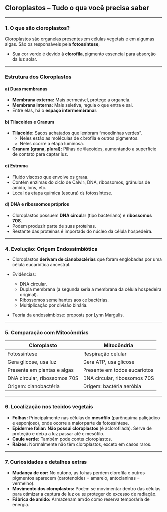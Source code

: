 ## **Cloroplastos – Tudo o que você precisa saber**

---

### 1. **O que são cloroplastos?**

Cloroplastos são organelas presentes em células vegetais e em algumas algas. São os responsáveis pela **fotossíntese**, 

- Sua cor verde é devido à **clorofila**, pigmento essencial para absorção da luz solar.

---
### **Estrutura dos Cloroplastos**
  

#### a) **Duas membranas**
- **Membrana externa:** Mais permeável, protege a organela.
- **Membrana interna:** Mais seletiva, regula o que entra e sai.
- Entre elas, há o **espaço intermembranar**.
    

#### b) **Tilacoides e Granum**
- **Tilacoide:** Sacos achatados que lembram “moedinhas verdes”.
    - Neles estão as moléculas de clorofila e outros pigmentos.
    - Neles ocorre a etapa luminosa.
- **Granum (grana, plural):** Pilhas de tilacoides, aumentando a superfície de contato para captar luz.
    

#### c) **Estroma**
- Fluido viscoso que envolve os grana.
- Contém enzimas do ciclo de Calvin, DNA, ribossomos, grânulos de amido, íons, etc.
- Local da etapa química (escura) da fotossíntese.
    

#### d) **DNA e ribossomos próprios**
- Cloroplastos possuem **DNA circular** (tipo bacteriano) e **ribossomos 70S**.
- Podem produzir parte de suas proteínas.
- Restante das proteínas é importado do núcleo da célula hospedeira.
    

---

### 4. **Evolução: Origem Endossimbiótica**

- Cloroplastos **derivam de cianobactérias** que foram englobadas por uma célula eucariótica ancestral.
    
- Evidências:
    - DNA circular.
    - Dupla membrana (a segunda seria a membrana da célula hospedeira original).
    - Ribossomos semelhantes aos de bactérias.
    - Multiplicação por divisão binária.
- Teoria da endossimbiose: proposta por Lynn Margulis.
    

---

### 5. **Comparação com Mitocôndrias**

|Cloroplasto|Mitocôndria|
|---|---|
|Fotossíntese|Respiração celular|
|Gera glicose, usa luz|Gera ATP, usa glicose|
|Presente em plantas e algas|Presente em todos eucariotos|
|DNA circular, ribossomos 70S|DNA circular, ribossomos 70S|
|Origem: cianobactéria|Origem: bactéria aeróbia|

---

### 6. **Localização nos tecidos vegetais**

- **Folhas:** Principalmente nas células do **mesófilo** (parênquima paliçádico e esponjoso), onde ocorre a maior parte da fotossíntese.
- **Epiderme foliar:** **Não possui cloroplastos** (é aclorofilada). Serve de proteção e deixa a luz passar até o mesófilo.
- **Caule verde:** Também pode conter cloroplastos.
- **Raízes:** Normalmente não têm cloroplastos, exceto em casos raros.

---

### 7. **Curiosidades e detalhes extras**

- **Mudança de cor:** No outono, as folhas perdem clorofila e outros pigmentos aparecem (carotenoides = amarelo, antocianinas = vermelho).
- **Movimento dos cloroplastos:** Podem se movimentar dentro das células para otimizar a captura de luz ou se proteger do excesso de radiação.
- **Fábrica de amido:** Armazenam amido como reserva temporária de energia.